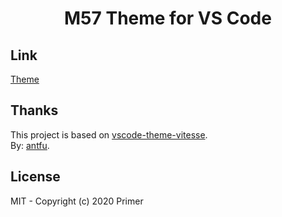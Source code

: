 <h1 align="center">M57 Theme for VS Code</h1>

## Link
[Theme](https://marketplace.visualstudio.com/items?itemName=M57.m57)

## Thanks

This project is based on [vscode-theme-vitesse](https://github.com/antfu/vscode-theme-vitesse).</br>
By: [antfu](https://github.com/antfu/).
## License

MIT - Copyright (c) 2020 Primer

